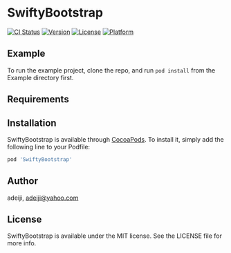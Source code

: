 # SwiftyBootstrap

[![CI Status](https://img.shields.io/travis/adeiji/SwiftyBootstrap.svg?style=flat)](https://travis-ci.org/adeiji/SwiftyBootstrap)
[![Version](https://img.shields.io/cocoapods/v/SwiftyBootstrap.svg?style=flat)](https://cocoapods.org/pods/SwiftyBootstrap)
[![License](https://img.shields.io/cocoapods/l/SwiftyBootstrap.svg?style=flat)](https://cocoapods.org/pods/SwiftyBootstrap)
[![Platform](https://img.shields.io/cocoapods/p/SwiftyBootstrap.svg?style=flat)](https://cocoapods.org/pods/SwiftyBootstrap)

## Example

To run the example project, clone the repo, and run `pod install` from the Example directory first.

## Requirements

## Installation

SwiftyBootstrap is available through [CocoaPods](https://cocoapods.org). To install
it, simply add the following line to your Podfile:

```ruby
pod 'SwiftyBootstrap'
```

## Author

adeiji, adeiji@yahoo.com

## License

SwiftyBootstrap is available under the MIT license. See the LICENSE file for more info.
